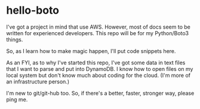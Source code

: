 # hello-boto

I've got a project in mind that use AWS.  However, most of docs seem to be written for experienced developers.  This repo will be for my Python/Boto3 things.

So, as I learn how to make magic happen, I'll put code snippets here.

As an FYI, as to why I've started this repo, I've got some data in text files that I want to parse and put into DynamoDB.  I know how to open files on my local system but don't know much about coding for the cloud.  (I'm more of an infrastructure person.)

I'm new to git/git-hub too.  So, if there's a better, faster, stronger way, please ping me.  
